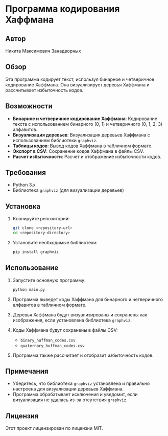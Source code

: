 # Программа кодирования Хаффмана

## Автор
Никита Максимович Занадворных

## Обзор

Эта программа кодирует текст, используя бинарное и четверичное кодирование Хаффмана. Она визуализирует деревья Хаффмана и рассчитывает избыточность кодов.

## Возможности

- **Бинарное и четверичное кодирование Хаффмана**: Кодирование текста с использованием бинарного (0, 1) и четверичного (0, 1, 2, 3) алфавитов.
- **Визуализация деревьев**: Визуализация деревьев Хаффмана с использованием библиотеки `graphviz`.
- **Таблицы кодов**: Вывод кодов Хаффмана в табличном формате.
- **Экспорт в CSV**: Сохранение кодов Хаффмана в файлы CSV.
- **Расчет избыточности**: Расчет и отображение избыточности кодов.

## Требования

- Python 3.x
- Библиотека `graphviz` (для визуализации деревьев)

## Установка

1. Клонируйте репозиторий:
    ```sh
    git clone <repository-url>
    cd <repository-directory>
    ```

2. Установите необходимые библиотеки:
    ```sh
    pip install graphviz
    ```

## Использование

1. Запустите основную программу:
    ```sh
    python main.py
    ```

2. Программа выведет коды Хаффмана для бинарного и четверичного алфавитов в табличном формате.

3. Деревья Хаффмана будут визуализированы и сохранены как изображения, если установлена библиотека `graphviz`.

4. Коды Хаффмана будут сохранены в файлы CSV:
    - `binary_huffman_codes.csv`
    - `quaternary_huffman_codes.csv`

5. Программа также рассчитает и отобразит избыточность кодов.

## Примечания

- Убедитесь, что библиотека `graphviz` установлена и правильно настроена для визуализации деревьев Хаффмана.
- Программа обрабатывает исключения и уведомит, если визуализация не удалась из-за отсутствия `graphviz`.

## Лицензия

Этот проект лицензирован по лицензии MIT.
